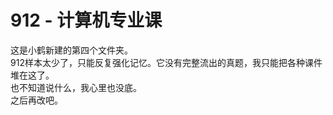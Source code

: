 # 912 - 计算机专业课
这是小鹤新建的第四个文件夹。  
912样本太少了，只能反复强化记忆。它没有完整流出的真题，我只能把各种课件堆在这了。  
也不知道说什么，我心里也没底。  
之后再改吧。  